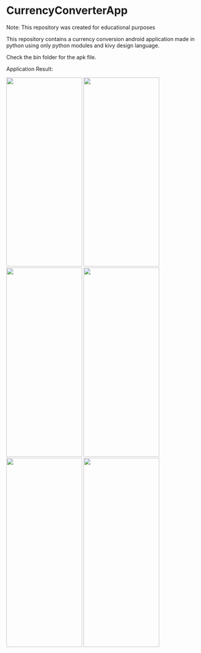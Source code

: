 # CurrencyConverterApp

Note: This repository was created for educational purposes

This repository contains a currency conversion android application made in python using only python modules and kivy design language.

Check the bin folder for the apk file. 

Application Result:

<img src="[https://github.com/Ronn-M/CurrencyConverterApp/assets/117614337/60d43c61-bd92-490b-a308-ae7ef8f2a765](https://github.com/Ronn-M/CurrencyConverterApp/blob/0fc2ba28714081cb57c928b714f81b4d3e6f38f4/app-output/Screenshot_2023-09-23-15-20-12-446_org.test.currencyconverter.jpg)" width="200" height="500">       
<img src="https://github.com/Ronn-M/CurrencyConverterApp/assets/117614337/82977aba-f372-4279-9dbf-521bb4fac0cb" width="200" height="500">  
<img src="https://github.com/Ronn-M/CurrencyConverterApp/assets/117614337/98c4340a-78b4-46dd-a95f-94c06ae0a484" width="200" height="500"> 
<img src="https://github.com/Ronn-M/CurrencyConverterApp/assets/117614337/690371f3-2629-4ead-8105-3a960bebd117" width="200" height="500">  
<img src="https://github.com/Ronn-M/CurrencyConverterApp/assets/117614337/28942117-5cbc-4fce-8f30-3f99a56f1ceb" width="200" height="500"> 
<img src="https://github.com/Ronn-M/CurrencyConverterApp/assets/117614337/a02f3ea2-467c-4bac-8e40-2639491e2fa9" width="200" height="500">

